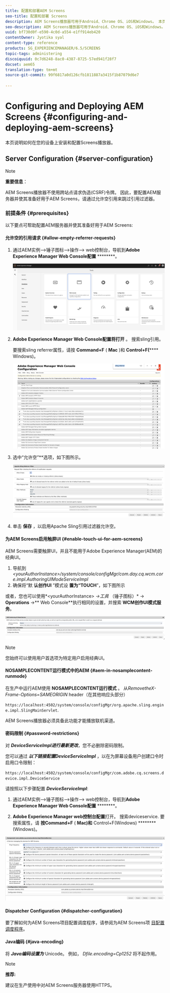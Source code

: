 ```yaml
---
title: 配置和部署AEM Screens
seo-title: 配置和部署 Screens
description: AEM Screens播放器可用于Android、Chrome OS、iOS和Windows。 本页介绍了AEM Screens的配置和部署，并总结了播放器设备的高／低选择准则。
seo-description: AEM Screens播放器可用于Android、Chrome OS、iOS和Windows。 本页介绍了AEM Screens的配置和部署，并总结了播放器设备的高／低选择准则。
uuid: bf730d0f-e590-4c0d-a554-e1ff914eb420
contentOwner: Jyotika syal
content-type: reference
products: SG_EXPERIENCEMANAGER/6.5/SCREENS
topic-tags: administering
discoiquuid: 0c7d6248-8ac0-4387-8725-57ed941f28f7
docset: aem65
translation-type: tm+mt
source-git-commit: 99f6817a0d126cfb1811887a3415f1b87079d6e7

---
```



# Configuring and Deploying AEM Screens {#configuring-and-deploying-aem-screens}

本页说明如何在您的设备上安装和配置Screens播放器。

## Server Configuration {#server-configuration}

>[!NOTE]
>
>**重要信息**：
>
>AEM Screens播放器不使用跨站点请求伪造(CSRF)令牌。 因此，要配置AEM服务器并使其准备好用于AEM Screens，请通过允许空引用来跳过引用过滤器。

### 前提条件 {#prerequisites}

以下要点可帮助配置AEM服务器并使其准备好用于AEM Screens:

#### 允许空的引用请求 {#allow-empty-referrer-requests}

1. 通过AEM实例—&gt;锤子图标—&gt;操作—&gt; web控制台，导航到**Adobe Experience Manager Web Console配置** ********。

   ![screen_shot_2019-07-31at91253am](assets/screen_shot_2019-07-31at91253am.png)

1. **Adobe Experience Manager Web Console配置将打开** 。 搜索sling引用。

   要搜索sling referrer属性，请按 **Command+F** ( **Mac** )和 **Control+F(****** Windows)。

   ![screen_shot_2019-07-31at91728am](assets/screen_shot_2019-07-31at91728am.png)

1. 选中“允许空”**选项，如下图所示。

   ![screen_shot_2019-07-31at91807am](assets/screen_shot_2019-07-31at91807am.png)

1. 单击 **保存** ，以启用Apache Sling引用过滤器允许空。

#### 为AEM Screens启用触屏UI {#enable-touch-ui-for-aem-screens}

AEM Screens需要触屏UI，并且不能用于Adobe Experience Manager(AEM)的经典UI。

1. 导航到 *&lt;yourAuthorInstance&gt;/system/console/configMgr/com.day.cq.wcm.core.impl.AuthoringUIModeServiceImpl*
1. 确保将“默 **认创作UI** ”模式设 **置为“TOUCH**”，如下图所示

或者，您也可以使用*&lt;yourAuthorInstance&gt; *-&gt;工具* （锤子图标）* -&gt; **Operations** -&gt;** Web Console**执行相同的设置，并搜索 **WCM创作UI模式服务**。

![screen_shot_2018-12-04at22425pm](assets/screen_shot_2018-12-04at22425pm.png)

>[!NOTE]
>
>您始终可以使用用户首选项为特定用户启用经典UI。

#### NOSAMPLECONTENT运行模式中的AEM {#aem-in-nosamplecontent-runmode}

在生产中运行AEM使用 **NOSAMPLECONTENT运行模式** 。 从&#x200B;*RemovetheX-Frame-Options=SAMEORIGIN* header（在其他响应头部分）

`https://localhost:4502/system/console/configMgr/org.apache.sling.engine.impl.SlingMainServlet`.

AEM Screens播放器必须具备此功能才能播放联机渠道。

#### 密码限制 {#password-restrictions}

对 ***DeviceServiceImpl进行最新更改***，您不必删除密码限制。

您可以通过 ***以下链接配置DeviceServiceImpl*** ，以在为屏幕设备用户创建口令时启用口令限制：

`https://localhost:4502/system/console/configMgr/com.adobe.cq.screens.device.impl.DeviceService`

请按照以下步骤配置 ***DeviceServiceImpl***:

1. 通过AEM实例—&gt;锤子图标—&gt;操作—&gt; web控制台，导航到**Adobe Experience Manager Web Console配置** ********。

1. **Adobe Experience Manager web控制台配置**打开。 搜索deviceservice. 要搜索属性，请 **按Command+F** ( **Mac)和** Control+F(Windows) ********(Windows)。

![screen_shot_2019-07-31at92058am](assets/screen_shot_2019-07-31at92058am.png)

#### Dispatcher Configuration {#dispatcher-configuration}

要了解如何为AEM Screens项目配置调度程序，请参阅为AEM Screens项 [目配置调度程序](dispatcher-configurations-aem-screens.md)。

#### Java编码 {#java-encoding}

将 ***Java编码设置为*** Unicode。 例如， *Dfile.encoding=Cp1252* 将不起作用。

>[!NOTE]
>
>**推荐:**
>
>建议在生产使用中对AEM Screens服务器使用HTTPS。

